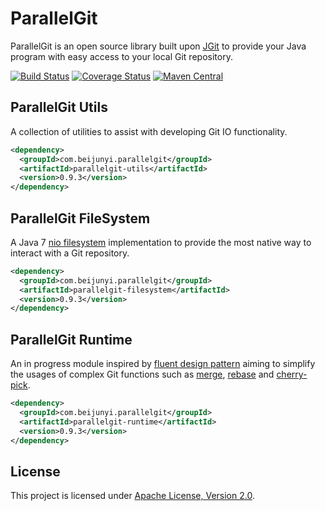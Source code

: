 ParallelGit
===========

ParallelGit is an open source library built upon [JGit](https://eclipse.org/jgit/) to provide your Java program with easy access to your local Git repository.

[![Build Status](https://travis-ci.org/beijunyi/ParallelGit.svg?branch=master)](https://travis-ci.org/beijunyi/ParallelGit)
[![Coverage Status](https://coveralls.io/repos/beijunyi/ParallelGit/badge.svg?branch=master&service=github)](https://coveralls.io/github/beijunyi/ParallelGit?branch=master)
[![Maven Central](https://maven-badges.herokuapp.com/maven-central/com.beijunyi.parallelgit/parallelgit/badge.svg)](https://maven-badges.herokuapp.com/maven-central/com.beijunyi.parallelgit/parallelgit)

ParallelGit Utils
-----------------

A collection of utilities to assist with developing Git IO functionality.

```xml
<dependency>
  <groupId>com.beijunyi.parallelgit</groupId>
  <artifactId>parallelgit-utils</artifactId>
  <version>0.9.3</version>
</dependency>
```

ParallelGit FileSystem
----------------------

A Java 7 [nio filesystem](http://docs.oracle.com/javase/7/docs/api/java/nio/file/FileSystem.html) implementation to provide the most native way to interact with a Git repository.

```xml
<dependency>
  <groupId>com.beijunyi.parallelgit</groupId>
  <artifactId>parallelgit-filesystem</artifactId>
  <version>0.9.3</version>
</dependency>
```

ParallelGit Runtime
-------------------

An in progress module inspired by [fluent design pattern](https://en.wikipedia.org/wiki/Fluent_interface) aiming to simplify the usages of complex Git functions such as [merge](https://git-scm.com/docs/git-merge), [rebase](https://git-scm.com/docs/git-rebase) and [cherry-pick](https://git-scm.com/docs/git-cherry-pick). 

```xml
<dependency>
  <groupId>com.beijunyi.parallelgit</groupId>
  <artifactId>parallelgit-runtime</artifactId>
  <version>0.9.3</version>
</dependency>
```

License
-------
This project is licensed under [Apache License, Version 2.0](http://opensource.org/licenses/apache-2.0).